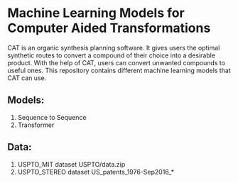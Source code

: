 # **Machine Learning Models for Computer Aided Transformations**
CAT is an organic synthesis planning software. It gives users the optimal synthetic routes to convert a compound of their choice into a desirable product. With the help of CAT, users can convert unwanted compounds to useful ones. This repository contains different machine learning models that CAT can use.
## Models:
1. Sequence to Sequence
2. Transformer
## Data:
1. USPTO_MIT dataset USPTO/data.zip
2. USPTO_STEREO dataset US_patents_1976-Sep2016_*

